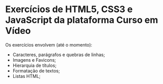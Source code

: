 <h1>Exercícios de HTML5, CSS3 e JavaScript da plataforma Curso em Vídeo</h1>

Os exercícios envolvem (até o momento): 
- Caracteres, parágrafos e quebras de linhas;
- Imagens e Favicons;
- Hierarquia de títulos;
- Formatação de textos;
- Listas HTML;

